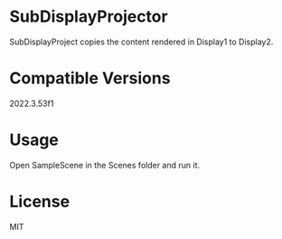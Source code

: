 # SubDisplayProjector
SubDisplayProject copies the content rendered in Display1 to Display2.

# Compatible Versions
2022.3.53f1

# Usage
Open SampleScene in the Scenes folder and run it.

# License
MIT
